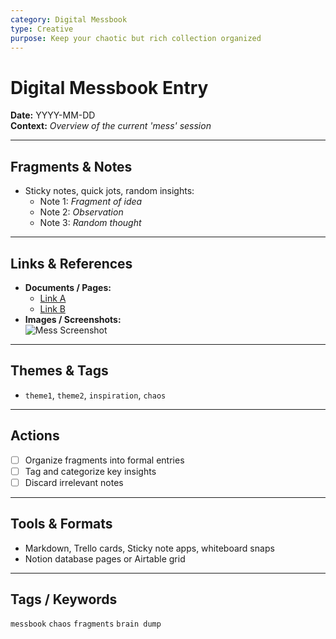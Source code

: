 ```yaml
---
category: Digital Messbook
type: Creative
purpose: Keep your chaotic but rich collection organized
---
```


# Digital Messbook Entry

**Date:** YYYY-MM-DD  
**Context:** _Overview of the current 'mess' session_

---

## Fragments & Notes
- Sticky notes, quick jots, random insights:
  - Note 1: _Fragment of idea_
  - Note 2: _Observation_
  - Note 3: _Random thought_

---

## Links & References
- **Documents / Pages:**  
  - [Link A](https://…)  
  - [Link B](https://…)
- **Images / Screenshots:**  
  ![Mess Screenshot](path/to/image.png)

---

## Themes & Tags
- `theme1`, `theme2`, `inspiration`, `chaos`

---

## Actions
- [ ] Organize fragments into formal entries  
- [ ] Tag and categorize key insights  
- [ ] Discard irrelevant notes

---

## Tools & Formats
- Markdown, Trello cards, Sticky note apps, whiteboard snaps  
- Notion database pages or Airtable grid

---

## Tags / Keywords
`messbook` `chaos` `fragments` `brain dump`
